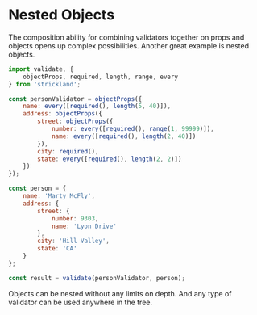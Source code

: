 # Nested Objects

The composition ability for combining validators together on props and objects opens up complex possibilities. Another great example is nested objects.

```jsx
import validate, {
    objectProps, required, length, range, every
} from 'strickland';

const personValidator = objectProps({
    name: every([required(), length(5, 40)]),
    address: objectProps({
        street: objectProps({
            number: every([required(), range(1, 99999)]),
            name: every([required(), length(2, 40)])
        }),
        city: required(),
        state: every([required(), length(2, 2)])
    })
});

const person = {
    name: 'Marty McFly',
    address: {
        street: {
            number: 9303,
            name: 'Lyon Drive'
        },
        city: 'Hill Valley',
        state: 'CA'
    }
};

const result = validate(personValidator, person);
```

Objects can be nested without any limits on depth. And any type of validator can be used anywhere in the tree.
